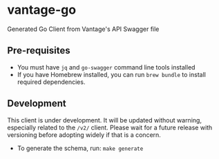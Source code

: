 # vantage-go
Generated Go Client from Vantage's API Swagger file

## Pre-requisites
- You must have `jq` and `go-swagger` command line tools installed
- If you have Homebrew installed, you can run `brew bundle` to install required dependencies.

## Development
This client is under development. It will be updated without warning, especially related to the `/v2/` client. Please wait for a future release with versioning before adopting widely if that is a concern.

- To generate the schema, run: `make generate`

